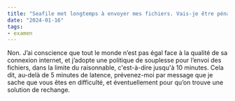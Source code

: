 ```yaml
---
title: "Seafile met longtemps à envoyer mes fichiers. Vais-je être pénalisé·e pour mon retard ?"
date: "2024-01-16"
tags:
- examen
---
```


Non. J’ai conscience que tout le monde n’est pas égal face à la qualité de sa connexion internet, et j’adopte une politique de souplesse pour l’envoi des fichiers, dans la limite du raisonnable, c'est-à-dire jusqu'à 10 minutes. Cela dit, au-delà de 5 minutes de latence, prévenez-moi par message que je sache que vous êtes en difficulté, et éventuellement pour qu’on trouve une solution de rechange.

